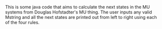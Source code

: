 This is some java code that aims to calculate the next states in 
the MU systems from Douglas Hofstadter's MU thing. The user inputs
any valid Mstring and all the next states are printed out from left
to right using each of the four rules.